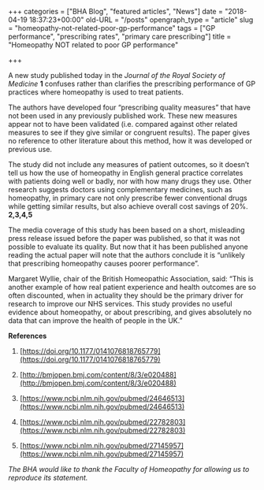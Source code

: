 +++
categories = ["BHA Blog", "featured articles", "News"]
date = "2018-04-19 18:37:23+00:00"
old-URL = "/posts"
opengraph_type = "article"
slug = "homeopathy-not-related-poor-gp-performance"
tags = ["GP performance", "prescribing rates", "primary care prescribing"]
title = "Homeopathy NOT related to poor GP performance"

+++

A new study published today in the _Journal of the Royal Society of Medicine_ **1** confuses rather than clarifies the prescribing performance of GP practices where homeopathy is used to treat patients.

The authors have developed four “prescribing quality measures” that have not been used in any previously published work. These new measures appear not to have been validated (i.e. compared against other related measures to see if they give similar or congruent results). The paper gives no reference to other literature about this method, how it was developed or previous use.

The study did not include any measures of patient outcomes, so it doesn’t tell us how the use of homeopathy in English general practice correlates with patients doing well or badly, nor with how many drugs they use. Other research suggests doctors using complementary medicines, such as homeopathy, in primary care not only prescribe fewer conventional drugs while getting similar results, but also achieve overall cost savings of 20%. **2,3,4,5**

The media coverage of this study has been based on a short, misleading press release issued before the paper was published, so that it was not possible to evaluate its quality. But now that it has been published anyone reading the actual paper will note that the authors conclude it is “unlikely that prescribing homeopathy causes poorer performance”.

Margaret Wyllie, chair of the British Homeopathic Association, said: “This is another example of how real patient experience and health outcomes are so often discounted, when in actuality they should be the primary driver for research to improve our NHS services. This study provides no useful evidence about homeopathy, or about prescribing, and gives absolutely no data that can improve the health of people in the UK.”

**References**

  1. [https://doi.org/10.1177/0141076818765779](https://doi.org/10.1177/0141076818765779)

  2. [http://bmjopen.bmj.com/content/8/3/e020488](http://bmjopen.bmj.com/content/8/3/e020488)

  3. [https://www.ncbi.nlm.nih.gov/pubmed/24646513](https://www.ncbi.nlm.nih.gov/pubmed/24646513)

  4. [https://www.ncbi.nlm.nih.gov/pubmed/22782803](https://www.ncbi.nlm.nih.gov/pubmed/22782803)

  5. [https://www.ncbi.nlm.nih.gov/pubmed/27145957](https://www.ncbi.nlm.nih.gov/pubmed/27145957)

_The BHA would like to thank the Faculty of Homeopathy for allowing us to reproduce its statement._
